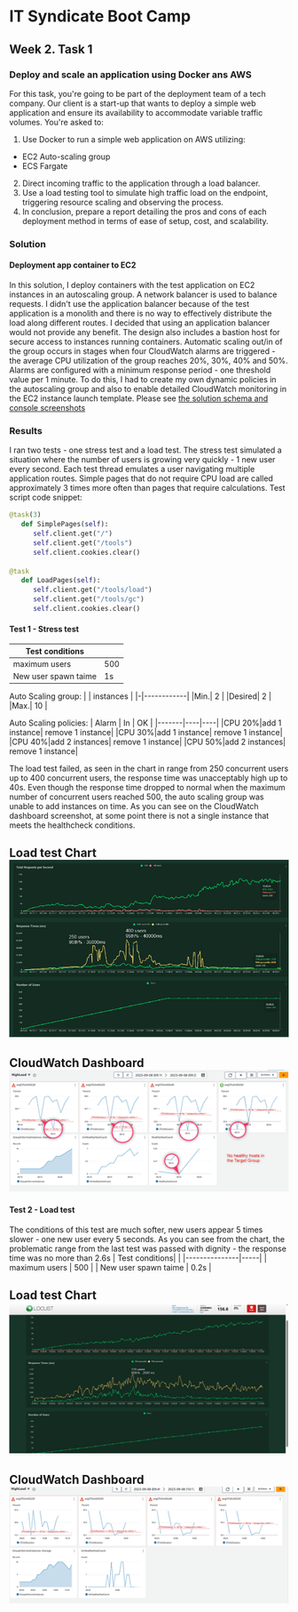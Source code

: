 <!-- BEGIN_TF_DOCS -->
# IT Syndicate Boot Camp
## Week 2. Task 1
### Deploy and scale an application using Docker ans AWS

For this task, you're going to be part of the deployment team of a tech company. Our client is a
start-up that wants to deploy a simple web application and ensure its availability to
accommodate variable traffic volumes. You're asked to:
1. Use Docker to run a simple web application on AWS utilizing:
- EC2 Auto-scaling group
- ECS Fargate
2. Direct incoming traffic to the application through a load balancer.
3. Use a load testing tool to simulate high traffic load on the endpoint, triggering resource
scaling and observing the process.
4. In conclusion, prepare a report detailing the pros and cons of each deployment method in
terms of ease of setup, cost, and scalability.
### Solution
#### Deployment app container to EC2
In this solution, I deploy containers with the test application on EC2 instances in an autoscaling group. A network balancer is used to balance requests. I didn't use the application balancer because of the test application is a monolith and there is no way to effectively distribute the load along different routes. I decided that using an application balancer would not provide any benefit. The design also includes a bastion host for secure access to instances running containers.
Automatic scaling out/in of the group occurs in stages when four CloudWatch alarms are triggered - the average CPU utilization of the group reaches 20%, 30%, 40% and 50%.
Alarms are configured with a minimum response period - one threshold value per 1 minute. To do this, I had to create my own dynamic policies in the autoscaling group and also to enable detailed CloudWatch monitoring in the EC2 instance launch template.
Please see [the solution schema and console screenshots](docs/ec2_asg.md)
### Results
I ran two tests - one stress test and a load test. The stress test simulated a situation where the number of users is growing very quickly - 1 new user every second.
Each test thread emulates a user navigating multiple application routes. Simple pages that do not require CPU load are called approximately 3 times more often than pages that require calculations.
Test script code snippet:
```python
@task(3)
   def SimplePages(self):
      self.client.get("/")
      self.client.get("/tools")
      self.client.cookies.clear()

@task
   def LoadPages(self):
      self.client.get("/tools/load")
      self.client.get("/tools/gc")
      self.client.cookies.clear()
```

#### Test 1 - Stress test
| Test conditions| |
|---------------|-----|
| maximum users | 500 |
| New user spawn taime | 1s |

Auto Scaling group:
| | instances |
|-|------------|
|Min.| 2 |
|Desired| 2 |
|Max.| 10 |

Auto Scaling policies:
| Alarm | In | OK |
|-------|----|----|
|CPU 20%|add 1 instance| remove 1 instance|
|CPU 30%|add 1 instance| remove 1 instance|
|CPU 40%|add 2 instances| remove 1 instance|
|CPU 50%|add 2 instances| remove 1 instance|

The load test failed, as seen in the chart in range from 250 concurrent users up to 400 concurrent users, the response time was unacceptably high up to 40s.
Even though the response time dropped to normal when the maximum number of concurrent users reached 500, the auto scaling group was unable to add instances on time. As you can see on the CloudWatch dashboard screenshot, at some point there is not a single instance that meets the healthcheck conditions.

**Load test Chart**
![Test chart 1](docs/test1.png)
---

**CloudWatch Dashboard**
![Dashboard test 1](docs/Dashboard1.png)
---

#### Test 2 - Load test
The conditions of this test are much softer, new users appear 5 times slower - one new user every 5 seconds.
As you can see from the chart, the problematic range from the last test was passed with dignity - the response time was no more than 2.6s
| Test conditions| |
|---------------|-----|
| maximum users | 500 |
| New user spawn taime | 0.2s |

**Load test Chart**
![Test chart 2](docs/test2.png)
---

**CloudWatch Dashboard**
![Dashboard test 2](docs/Dashboard2.png)
---
<!-- END_TF_DOCS -->
